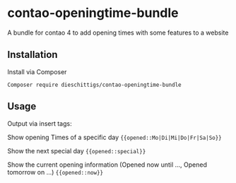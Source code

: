 # contao-openingtime-bundle

A bundle for contao 4 to add opening times with some features to a website

## Installation

Install via Composer

`Composer require dieschittigs/contao-openingtime-bundle`

## Usage

Output via insert tags:

Show opening Times of a specific day
`{{opened::Mo|Di|Mi|Do|Fr|Sa|So}}`

Show the next special day
`{{opened::special}}`

Show the current opening information (Opened now until ..., Opened tomorrow on ...)
`{{opened::now}}`
